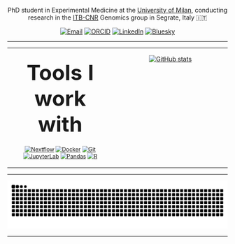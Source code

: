 <p align="center">
  PhD student in Experimental Medicine at the <a href="https://d-memphd.unimi.it/">University of Milan</a>, conducting research in the <a href="https://www.itb.cnr.it/en/home-en/">ITB-CNR</a> Genomics group in Segrate, Italy 🇮🇹 
</p>

<p align="center">
  <a href="mailto:ugo.iannacchero@itb.cnr.it"><img src="https://img.shields.io/badge/Email-EA4335?style=flat&logo=gmail&logoColor=white" alt="Email"></a>
  <a href="https://orcid.org/0009-0000-5041-922X"><img src="https://img.shields.io/badge/ORCID-A6CE39?style=flat&logo=orcid&logoColor=white" alt="ORCID"></a>
  <a href="https://www.linkedin.com/in/ugo-iannacchero/"><img src="https://img.shields.io/badge/LinkedIn-0A66C2?style=flat&logo=linkedin&logoColor=white" alt="LinkedIn"></a>
  <a href="https://bsky.app/profile/ugoiann.bsky.social"><img src="https://img.shields.io/badge/Bluesky-0285FF?style=flat&logo=bluesky&logoColor=white" alt="Bluesky"></a>
</p>

</p>

---

<div align="center">

<table border="0" style="border:none;margin:0;padding:0;">
<tr>
<td width="48%" align="center" valign="top">

<div style="height:5px;"></div>

<h4 align="center"><font size="10">Tools I work with</font></h4>

<div align="center" style="transform: scale(0.9);">
  
[![Nextflow](https://img.shields.io/badge/Nextflow-%2300AA88.svg?style=for-the-badge&logo=nextflow&logoColor=white)](https://www.nextflow.io/) 
[![Docker](https://img.shields.io/badge/Docker-%232496ED.svg?style=for-the-badge&logo=docker&logoColor=white)](https://www.docker.com/)
[![Git](https://img.shields.io/badge/Git-F05032.svg?style=for-the-badge&logo=git&logoColor=white)](https://git-scm.com/)
[![JupyterLab](https://img.shields.io/badge/JupyterLab-F37626.svg?style=for-the-badge&logo=jupyter&logoColor=white)](https://jupyter.org/)
[![Pandas](https://img.shields.io/badge/Pandas-%23150458.svg?style=for-the-badge&logo=pandas&logoColor=white)](https://pandas.pydata.org/)
[![R](https://img.shields.io/badge/R-%23276DC3.svg?style=for-the-badge&logo=r&logoColor=white)](https://www.r-project.org/)


</div>

</td>
<td width="52%" align="center" valign="top">
  
[![GitHub stats](https://github-readme-stats.vercel.app/api?username=ugoiannacchero&include_all_commits=true&count_private=true&hide_border=true&hide=stars&show_icons=true&theme=material-palenight)](https://github.com/ugoiannacchero/github-readme-stats)

</td>


</div>

</td>
</tr>
</table>

</div>

---

<div align="center">

<picture>
  <source media="(prefers-color-scheme: dark)" srcset="https://raw.githubusercontent.com/ugoiannacchero/ugoiannacchero/output/snake-dark.svg">
  <img alt="GitHub contribution grid snake animation" src="https://raw.githubusercontent.com/ugoiannacchero/ugoiannacchero/output/snake-dark.svg" width="800">
</picture>

---

</div>
